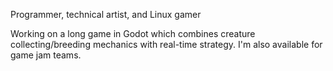 Programmer, technical artist, and Linux gamer

Working on a long game in Godot which combines creature collecting/breeding mechanics with real-time strategy. I'm also available for game jam teams.

<!---
ominocutherium/ominocutherium is a ✨ special ✨ repository because its `README.md` (this file) appears on your GitHub profile.
You can click the Preview link to take a look at your changes.
--->
